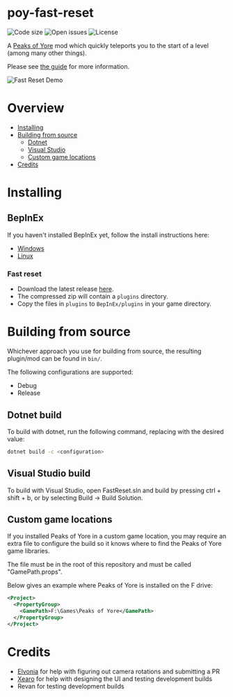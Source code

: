 # poy-fast-reset
![Code size](https://img.shields.io/github/languages/code-size/Kaden5480/poy-fast-reset?color=5c85d6)
![Open issues](https://img.shields.io/github/issues/Kaden5480/poy-fast-reset?color=d65c5c)
![License](https://img.shields.io/github/license/Kaden5480/poy-fast-reset?color=a35cd6)

A
[Peaks of Yore](https://store.steampowered.com/app/2236070/)
mod which quickly teleports you to the start of a level (among many other things).

Please see [the guide](Guide.md) for more information.

![Fast Reset Demo](assets/demo.gif)

# Overview
- [Installing](#installing)
- [Building from source](#building-from-source)
    - [Dotnet](#dotnet-build)
    - [Visual Studio](#visual-studio-build)
    - [Custom game locations](#custom-game-locations)
- [Credits](#credits)

# Installing
## BepInEx
If you haven't installed BepInEx yet, follow the install instructions here:
- [Windows](https://github.com/Kaden5480/modloader-instructions#bepinex-windows)
- [Linux](https://github.com/Kaden5480/modloader-instructions#bepinex-linux)

### Fast reset
- Download the latest release
[here](https://github.com/Kaden5480/poy-fast-reset/releases).
- The compressed zip will contain a `plugins` directory.
- Copy the files in `plugins` to `BepInEx/plugins` in your game directory.

# Building from source
Whichever approach you use for building from source, the resulting
plugin/mod can be found in `bin/`.

The following configurations are supported:
- Debug
- Release

## Dotnet build
To build with dotnet, run the following command, replacing
<configuration> with the desired value:
```sh
dotnet build -c <configuration>
```

## Visual Studio build
To build with Visual Studio, open FastReset.sln and build by pressing ctrl + shift + b,
or by selecting Build -> Build Solution.

## Custom game locations
If you installed Peaks of Yore in a custom game location, you may require
an extra file to configure the build so it knows where to find the Peaks of Yore game
libraries.

The file must be in the root of this repository and must be called "GamePath.props".

Below gives an example where Peaks of Yore is installed on the F drive:
```xml
<Project>
  <PropertyGroup>
    <GamePath>F:\Games\Peaks of Yore</GamePath>
  </PropertyGroup>
</Project>
```

# Credits
- [Elvonia](https://github.com/Elvonia) for help with figuring out camera rotations and submitting a PR
- [Xearo](https://www.youtube.com/@xearo1331) for help with designing the UI and testing development builds
- Revan for testing development builds
